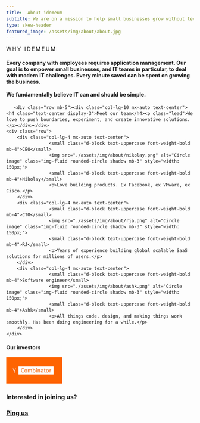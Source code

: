 ```yaml
---
title:  About idemeum
subtitle: We are on a mission to help small businesses grow without technology restrictions.
type: skew-header
featured_image: /assets/img/about/about.jpg
---
```


<!-- idemeum definition -->
<div class="section pt-9 pb-9" style="background-image: url('./assets/img/about/mission.jpg');">
  <div class="container">
    <div class="row">
      <div class="col-lg-3 mx-auto">
        <p class="display-4" style="letter-spacing: 0.2em; text-transform: uppercase;">Why idemeum</p>
	  </div>
      <div class="col-lg-9 mx-auto">
        <h4>Every company with employees requires application management. Our goal is to empower small businesses, and IT teams in particular, to deal with modern IT challenges. Every minute saved can be spent on growing the business. <br><br> We fundamentally believe IT can and should be simple.</h4>
	  </div>
    </div>
  </div>
</div>


<div class="section">
  <div class="container">
	  
	   <div class="row mb-5"><div class="col-lg-10 mx-auto text-center"><h4 class="text-center display-3">Meet our team</h4><p class="lead">We love to push boundaries, experiment, and create innovative solutions.</p></div></div>
    <div class="row">
		<div class="col-lg-4 mx-auto text-center">
		            <small class="d-block text-uppercase font-weight-bold mb-4">CEO</small>
		            <img src="./assets/img/about/nikolay.png" alt="Circle image" class="img-fluid rounded-circle shadow mb-3" style="width: 150px;">
					<small class="d-block text-uppercase font-weight-bold mb-4">Nikolay</small>
					<p>Love building products. Ex Facebook, ex VMware, ex Cisco.</p>
		</div>
		<div class="col-lg-4 mx-auto text-center">
		            <small class="d-block text-uppercase font-weight-bold mb-4">CTO</small>
		            <img src="./assets/img/about/rja.png" alt="Circle image" class="img-fluid rounded-circle shadow mb-3" style="width: 150px;">
					<small class="d-block text-uppercase font-weight-bold mb-4">RJ</small>
					<p>Years of experience building global scalable SaaS solutions for millions of users.</p>
		</div>
		<div class="col-lg-4 mx-auto text-center">
		            <small class="d-block text-uppercase font-weight-bold mb-4">Software engineer</small>
		            <img src="./assets/img/about/ashk.png" alt="Circle image" class="img-fluid rounded-circle shadow mb-3" style="width: 150px;">
					<small class="d-block text-uppercase font-weight-bold mb-4">Ashk</small>
					<p>All things code, design, and making things work smoothly. Has been doing engineering for a while.</p>
		</div>
	</div>
  </div>
</div>


<div class="section mt-5">
  <div class="container">
	<div class="row mb-4">
		<div class="col-lg-4"><h4 class="text-center display-3">Our investors</h4></div>
		<div class="col-lg-8"><img src="./assets/img/about/yc.jpg" width="150"></div>
  </div>
</div>
</div>





<div class="section mt-7 bg-primary">
  <div class="container">
    <div class="row">
      <div class="col-lg-9 mx-auto">
        <h3 class="display-2 mb-3 text-white">Interested in joining us?</h3>
	  </div>
      <div class="col-lg-3 mx-auto">
        <a href="/contact"><h3 class="display-2 mb-3 text-white">Ping us <i class="fas fa-arrow-right"></i></h3></a>
	  </div>
    </div>
  </div>
</div>

